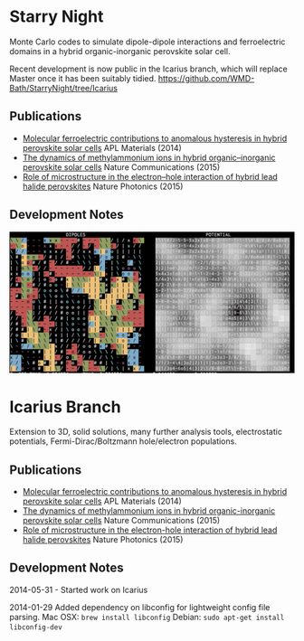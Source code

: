# Starry Night

Monte Carlo codes to simulate dipole-dipole interactions and ferroelectric domains in a hybrid organic-inorganic perovskite solar cell.

Recent development is now public in the Icarius branch, which will replace Master once it has been suitably tidied.
https://github.com/WMD-Bath/StarryNight/tree/Icarius

Publications
------------
- [Molecular ferroelectric contributions to anomalous hysteresis in hybrid perovskite solar cells](http://scitation.aip.org/content/aip/journal/aplmater/2/8/10.1063/1.4890246) APL Materials (2014)
- [The dynamics of methylammonium ions in hybrid organic–inorganic perovskite solar cells](http://www.nature.com/ncomms/2015/150529/ncomms8124/abs/ncomms8124.html) Nature Communications (2015)
- [Role of microstructure in the electron–hole interaction of hybrid lead halide perovskites](http://www.nature.com/nphoton/journal/v9/n10/abs/nphoton.2015.151.html) Nature Photonics (2015)

Development Notes
-----------------

![Dipole Domains](dipole-domains.png)

# Icarius Branch

Extension to 3D, solid solutions, many further analysis tools, electrostatic
potentials, Fermi-Dirac/Boltzmann hole/electron populations.

Publications
------------
- [Molecular ferroelectric contributions to anomalous hysteresis in hybrid perovskite solar cells](http://scitation.aip.org/content/aip/journal/aplmater/2/8/10.1063/1.4890246) APL Materials (2014)
- [The dynamics of methylammonium ions in hybrid organic-inorganic perovskite solar cells](http://www.nature.com/ncomms/2015/150529/ncomms8124/abs/ncomms8124.html) Nature Communications (2015)
- [Role of microstructure in the electron-hole interaction of hybrid lead halide perovskites](http://www.nature.com/nphoton/journal/v9/n10/abs/nphoton.2015.151.html) Nature Photonics (2015)

Development Notes
-----------------

2014-05-31 - Started work on Icarius

2014-01-29
Added dependency on libconfig for lightweight config file parsing.
Mac OSX: `brew install libconfig`
Debian: `sudo apt-get install libconfig-dev`
